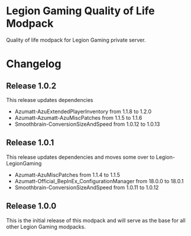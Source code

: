 # Legion Gaming Quality of Life Modpack

Quality of life modpack for Legion Gaming private server.

# Changelog

## Release 1.0.2

This release updates dependencies

* Azumatt-AzuExtendedPlayerInventory from 1.1.8 to 1.2.0
* Azumatt-Azumatt-AzuMiscPatches from 1.1.5 to 1.1.6
* Smoothbrain-ConversionSizeAndSpeed from 1.0.12 to 1.0.13

## Release 1.0.1

This release updates dependencies and moves some over to Legion-LegionGaming

* Azumatt-AzuMiscPatches from 1.1.4 to 1.1.5
* Azumatt-Official_BepInEx_ConfigurationManager from 18.0.0 to 18.0.1
* Smoothbrain-ConversionSizeAndSpeed from 1.0.11 to 1.0.12

## Release 1.0.0

This is the initial release of this modpack and will serve as the base for all other Legion Gaming modpacks.